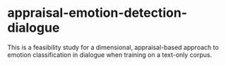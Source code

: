 # appraisal-emotion-detection-dialogue
This is a feasibility study for a dimensional, appraisal-based approach to emotion classification in dialogue when training on a text-only corpus.
